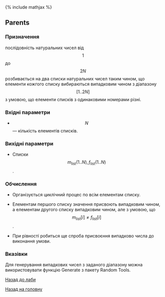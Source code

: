 {% include mathjax %}

## Parents
	
### Призначення

послідовність натуральних чисел від $$1$$ до $$2N$$ розбивається на два списки натуральних чисел таким чином, що елементи кожгого списку вибираються випадковим чином з діапазону $$[1..2N]$$ з умовою, що елементи списків з одинаковими номерами різні.

### Вхідні параметри

- $$N$$ &mdash; кількість елементів списків.

### Вихідні параметри

- Списки $$m_{\text{list}}(1..N), f_{\text{list}}(1..N)$$.

### Обчислення

- Організується циклічний процес по всім елементам списку. 

- Елементам першого списку значення присвоють випадковим чином, а елементам другого списку випадковим чином, але з умовою, що $$m_{\text{list}}[i] \ne f_{\text{list}}[i]$$.

- При рівності робиться ще спроба присвоєння випадково числа до виконання умови.

### Вказівки

Для генерування випадкових чисел з заданого діапазону можна використовувати функцію Generate з пакету Random Tools.

[Назад до лаби](README.md)

[Назад на головну](../README.md)